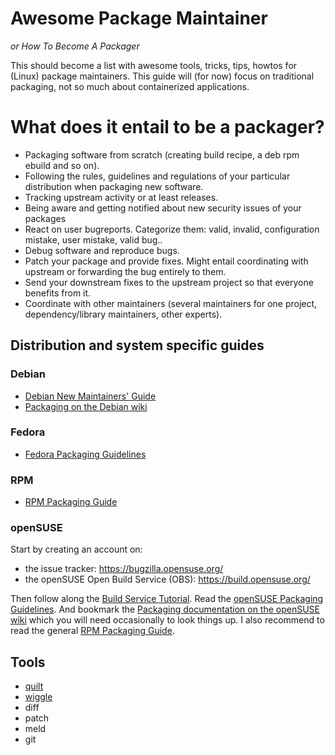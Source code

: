 # Awesome Package Maintainer
*or How To Become A Packager*

This should become a list with awesome tools, tricks, tips, howtos for (Linux) package maintainers.
This guide will (for now) focus on traditional packaging, not so much about containerized applications.

# What does it entail to be a packager?

* Packaging software from scratch (creating build recipe, a deb rpm ebuild and so on).
* Following the rules, guidelines and regulations of your particular distribution when packaging new software.
* Tracking upstream activity or at least releases.
* Being aware and getting notified about new security issues of your packages
* React on user bugreports. Categorize them: valid, invalid, configuration mistake, user mistake, valid bug..
* Debug software and reproduce bugs.
* Patch your package and provide fixes. Might entail coordinating with upstream or forwarding the bug entirely to them.
* Send your downstream fixes to the upstream project so that everyone benefits from it.
* Coordinate with other maintainers (several maintainers for one project, dependency/library maintainers, other experts).

## Distribution and system specific guides

### Debian
* [Debian New Maintainers' Guide](https://www.debian.org/doc/manuals/maint-guide/)
* [Packaging on the Debian wiki](https://wiki.debian.org/Packaging)

### Fedora
* [Fedora Packaging Guidelines](https://docs.fedoraproject.org/en-US/packaging-guidelines/)

### RPM
* [RPM Packaging Guide](https://rpm-packaging-guide.github.io/)

### openSUSE
Start by creating an account on:
* the issue tracker: https://bugzilla.opensuse.org/
* the openSUSE Open Build Service (OBS): https://build.opensuse.org/

Then follow along the [Build Service Tutorial](https://en.opensuse.org/openSUSE:Build_Service_Tutorial). Read the [openSUSE Packaging Guidelines](https://en.opensuse.org/openSUSE:Packaging_guidelines).
And bookmark the [Packaging documentation on the openSUSE wiki](https://en.opensuse.org/Category:Packaging_documentation) which you will need occasionally to look things up.
I also recommend to read the general [RPM Packaging Guide](https://rpm-packaging-guide.github.io/).

## Tools
* [quilt](http://savannah.nongnu.org/projects/quilt)
* [wiggle](http://neil.brown.name/wiggle/)
* diff
* patch
* meld
* git

